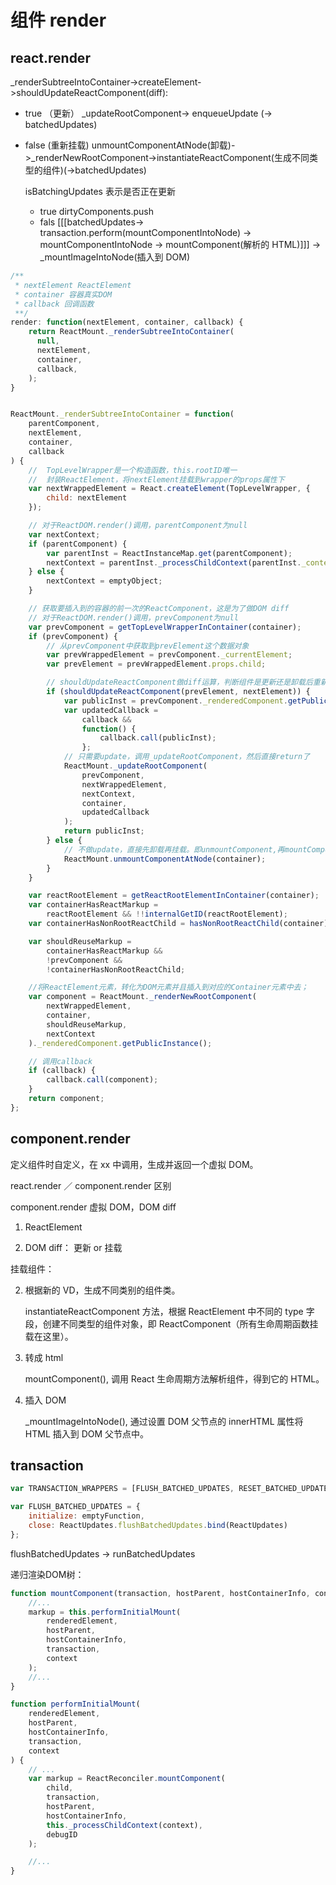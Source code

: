 # 组件 render

## react.render

\_renderSubtreeIntoContainer->createElement->shouldUpdateReactComponent(diff):

* true （更新）
  \_updateRootComponent-> enqueueUpdate (-> batchedUpdates)
* false (重新挂载)
  unmountComponentAtNode(卸载)->\_renderNewRootComponent->instantiateReactComponent(生成不同类型的组件)(->batchedUpdates)

    isBatchingUpdates 表示是否正在更新

    * true
      dirtyComponents.push
    * fals
      [[[batchedUpdates-> transaction.perform(mountComponentIntoNode) -> mountComponentIntoNode -> mountComponent(解析的 HTML)]]] -> \_mountImageIntoNode(插入到 DOM)

```js
/**
 * nextElement ReactElement
 * container 容器真实DOM
 * callback 回调函数
 **/
render: function(nextElement, container, callback) {
    return ReactMount._renderSubtreeIntoContainer(
      null,
      nextElement,
      container,
      callback,
    );
}


ReactMount._renderSubtreeIntoContainer = function(
    parentComponent,
    nextElement,
    container,
    callback
) {
    //  TopLevelWrapper是一个构造函数，this.rootID唯一
    //  封装ReactElement，将nextElement挂载到wrapper的props属性下
    var nextWrappedElement = React.createElement(TopLevelWrapper, {
        child: nextElement
    });

    // 对于ReactDOM.render()调用，parentComponent为null
    var nextContext;
    if (parentComponent) {
        var parentInst = ReactInstanceMap.get(parentComponent);
        nextContext = parentInst._processChildContext(parentInst._context);
    } else {
        nextContext = emptyObject;
    }

    // 获取要插入到的容器的前一次的ReactComponent，这是为了做DOM diff
    // 对于ReactDOM.render()调用，prevComponent为null
    var prevComponent = getTopLevelWrapperInContainer(container);
    if (prevComponent) {
        // 从prevComponent中获取到prevElement这个数据对象
        var prevWrappedElement = prevComponent._currentElement;
        var prevElement = prevWrappedElement.props.child;

        // shouldUpdateReactComponent做diff运算，判断组件是更新还是卸载后重新挂载
        if (shouldUpdateReactComponent(prevElement, nextElement)) {
            var publicInst = prevComponent._renderedComponent.getPublicInstance();
            var updatedCallback =
                callback &&
                function() {
                    callback.call(publicInst);
                };
            // 只需要update，调用_updateRootComponent，然后直接return了
            ReactMount._updateRootComponent(
                prevComponent,
                nextWrappedElement,
                nextContext,
                container,
                updatedCallback
            );
            return publicInst;
        } else {
            // 不做update，直接先卸载再挂载。即unmountComponent,再mountComponent mountComponent在后面代码中进行
            ReactMount.unmountComponentAtNode(container);
        }
    }

    var reactRootElement = getReactRootElementInContainer(container);
    var containerHasReactMarkup =
        reactRootElement && !!internalGetID(reactRootElement);
    var containerHasNonRootReactChild = hasNonRootReactChild(container);

    var shouldReuseMarkup =
        containerHasReactMarkup &&
        !prevComponent &&
        !containerHasNonRootReactChild;

    //将ReactElement元素，转化为DOM元素并且插入到对应的Container元素中去；
    var component = ReactMount._renderNewRootComponent(
        nextWrappedElement,
        container,
        shouldReuseMarkup,
        nextContext
    )._renderedComponent.getPublicInstance();

    // 调用callback
    if (callback) {
        callback.call(component);
    }
    return component;
};
```

## component.render

定义组件时自定义，在 xx 中调用，生成并返回一个虚拟 DOM。

react.render ／ component.render 区别

component.render 虚拟 DOM，DOM diff

1. ReactElement

2. DOM diff： 更新 or 挂载

挂载组件：

2. 根据新的 VD，生成不同类别的组件类。

    instantiateReactComponent 方法，根据 ReactElement 中不同的 type 字段，创建不同类型的组件对象，即 ReactComponent（所有生命周期函数挂载在这里）。

3. 转成 html

    mountComponent(), 调用 React 生命周期方法解析组件，得到它的 HTML。

4. 插入 DOM

    \_mountImageIntoNode(), 通过设置 DOM 父节点的 innerHTML 属性将 HTML 插入到 DOM 父节点中。

## transaction

```js
var TRANSACTION_WRAPPERS = [FLUSH_BATCHED_UPDATES, RESET_BATCHED_UPDATES];

var FLUSH_BATCHED_UPDATES = {
    initialize: emptyFunction,
    close: ReactUpdates.flushBatchedUpdates.bind(ReactUpdates)
};
```

flushBatchedUpdates -> runBatchedUpdates

递归渲染DOM树：

```js
function mountComponent(transaction, hostParent, hostContainerInfo, context) {
    //...
    markup = this.performInitialMount(
        renderedElement,
        hostParent,
        hostContainerInfo,
        transaction,
        context
    );
    //...
}

function performInitialMount(
    renderedElement,
    hostParent,
    hostContainerInfo,
    transaction,
    context
) {
    // ...
    var markup = ReactReconciler.mountComponent(
        child,
        transaction,
        hostParent,
        hostContainerInfo,
        this._processChildContext(context),
        debugID
    );

    //...
}
```
